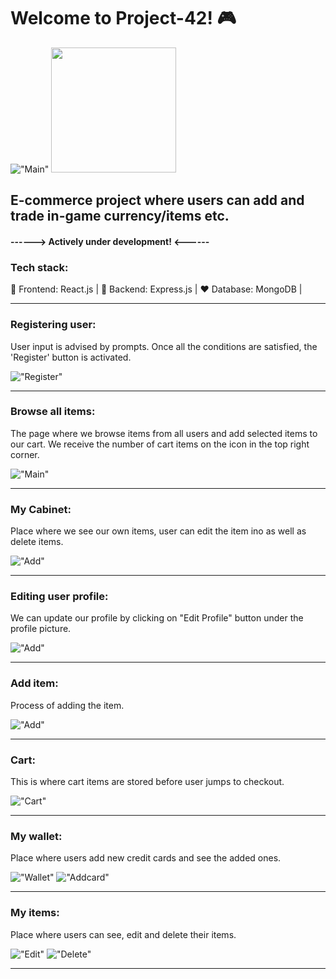 # Welcome to Project-42! 🎮

!["Main"](./react-frontend/public/uploads/main.png)
<img src="./react-frontend/public/uploads/main.png" width="200" />
## E-commerce project where users can add and trade in-game currency/items etc.

#### ------> Actively under development! <------

### Tech stack: 

👾 Frontend: React.js |
🎯 Backend: Express.js |
♥️ Database: MongoDB |

-------------------------------------------------------------------------

### Registering user:

User input is advised by prompts.
Once all the conditions are satisfied, the 'Register' button is activated.

!["Register"](./react-frontend/public/uploads/register.png)

-------------------------------------------------------------------------

### Browse all items:

The page where we browse items from all users and add selected items to our cart. We receive the number of cart items on the icon in the top right corner. 

!["Main"](./react-frontend/public/uploads/main.png)

-------------------------------------------------------------------------

### My Cabinet:

Place where we see our own items, user can edit the item ino as well as delete items.

!["Add"](./react-frontend/public/uploads/myitems.png)

-------------------------------------------------------------------------
### Editing user profile:

We can update our profile by clicking on "Edit Profile" button under the profile picture.

!["Add"](./react-frontend/public/uploads/editprofile.png)

-------------------------------------------------------------------------

### Add item:

Process of adding the item.

!["Add"](./react-frontend/public/uploads/additem.png)

-------------------------------------------------------------------------
### Cart:

This is where cart items are stored before user jumps to checkout.

!["Cart"](./react-frontend/public/uploads/cart.png)

-------------------------------------------------------------------------

### My wallet:

Place where users add new credit cards and see the added ones.

!["Wallet"](./react-frontend/public/uploads/mywallet.png)
!["Addcard"](./react-frontend/public/uploads/addcard.png)


-------------------------------------------------------------------------
### My items:

Place where users can see, edit and delete their items.

!["Edit"](./react-frontend/public/uploads/edititem.png)
!["Delete"](./react-frontend/public/uploads/validate.png)

-------------------------------------------------------------------------
